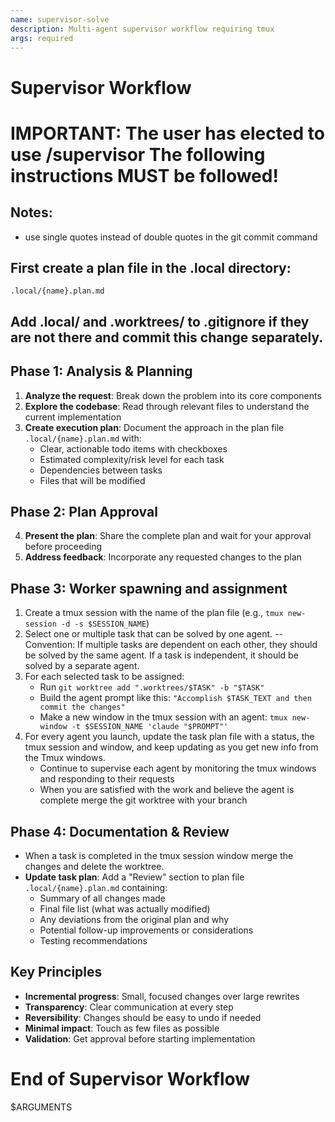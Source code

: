 ```yaml
---
name: supervisor-solve
description: Multi-agent supervisor workflow requiring tmux
args: required
---
```


# Supervisor Workflow

# IMPORTANT: The user has elected to use /supervisor The following instructions MUST be followed!

## Notes:
- use single quotes instead of double quotes in the git commit command 

## First create a plan file in the .local directory:
 `.local/{name}.plan.md`

## Add .local/ and .worktrees/ to .gitignore if they are not there and commit this change separately.

## Phase 1: Analysis & Planning
1. **Analyze the request**: Break down the problem into its core components
2. **Explore the codebase**: Read through relevant files to understand the current implementation
3. **Create execution plan**: Document the approach in the plan file `.local/{name}.plan.md` with:
   - Clear, actionable todo items with checkboxes
   - Estimated complexity/risk level for each task
   - Dependencies between tasks
   - Files that will be modified

## Phase 2: Plan Approval
4. **Present the plan**: Share the complete plan and wait for your approval before proceeding
5. **Address feedback**: Incorporate any requested changes to the plan

## Phase 3: Worker spawning and assignment
1. Create a tmux session with the name of the plan file (e.g., `tmux new-session -d -s $SESSION_NAME`)
2. Select one or multiple task that can be solved by one agent.
--Convention: If multiple tasks are dependent on each other, they should be solved by the same agent. If a task is independent, it should be solved by a separate agent.
3. For each selected task to be assigned:
   - Run `git worktree add ".worktrees/$TASK" -b "$TASK"`
   - Build the agent prompt like this: `"Accomplish $TASK_TEXT and then commit the changes"`
   - Make a new window in the tmux session with an agent: `tmux new-window -t $SESSION_NAME 'claude "$PROMPT"'`
4. For every agent you launch, update the task plan file with a status, the tmux session and window, and keep updating as you get new info from the Tmux windows.
   - Continue to supervise each agent by monitoring the tmux windows and responding to their requests
   - When you are satisfied with the work and believe the agent is complete merge the git worktree with your branch

## Phase 4: Documentation & Review
- When a task is completed in the tmux session window merge the changes and delete the worktree.
- **Update task plan**: Add a "Review" section to plan file `.local/{name}.plan.md` containing:
   - Summary of all changes made
   - Final file list (what was actually modified)
   - Any deviations from the original plan and why
   - Potential follow-up improvements or considerations
   - Testing recommendations

## Key Principles
- **Incremental progress**: Small, focused changes over large rewrites
- **Transparency**: Clear communication at every step
- **Reversibility**: Changes should be easy to undo if needed
- **Minimal impact**: Touch as few files as possible
- **Validation**: Get approval before starting implementation

# End of Supervisor Workflow

$ARGUMENTS